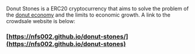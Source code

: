 Donut Stones is a ERC20 cryptocurrency that aims to solve the problem of the [donut economy](https://doughnuteconomics.org/about-doughnut-economics)
and the limits to economic growth. A link to the crowdsale website is below:

### [https://nfs002.github.io/donut-stones/](https://nfs002.github.io/donut-stones)

